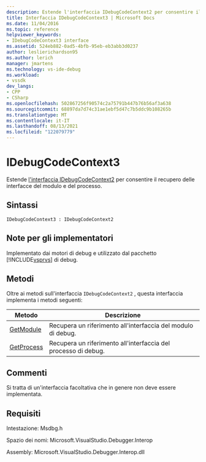 ```yaml
---
description: Estende l'interfaccia IDebugCodeContext2 per consentire il recupero delle interfacce del modulo e del processo.
title: Interfaccia IDebugCodeContext3 | Microsoft Docs
ms.date: 11/04/2016
ms.topic: reference
helpviewer_keywords:
- IDebugCodeContext3 interface
ms.assetid: 524eb882-0ad5-4bfb-95eb-eb3abb3d0237
author: leslierichardson95
ms.author: lerich
manager: jmartens
ms.technology: vs-ide-debug
ms.workload:
- vssdk
dev_langs:
- CPP
- CSharp
ms.openlocfilehash: 502867256f90574c2a75791b447b76b56af3a638
ms.sourcegitcommit: 68897da7d74c31ae1ebf5d47c7b5ddc9b108265b
ms.translationtype: MT
ms.contentlocale: it-IT
ms.lasthandoff: 08/13/2021
ms.locfileid: "122079779"
---
```

# <a name="idebugcodecontext3"></a>IDebugCodeContext3
Estende [l'interfaccia IDebugCodeContext2](../../../extensibility/debugger/reference/idebugcodecontext2.md) per consentire il recupero delle interfacce del modulo e del processo.

## <a name="syntax"></a>Sintassi

```
IDebugCodeContext3 : IDebugCodeContext2
```

## <a name="notes-for-implementers"></a>Note per gli implementatori
 Implementato dai motori di debug e utilizzato dal pacchetto [!INCLUDE[vsprvs](../../../code-quality/includes/vsprvs_md.md)] di debug.

## <a name="methods"></a>Metodi
 Oltre ai metodi sull'interfaccia `IDebugCodeContext2` , questa interfaccia implementa i metodi seguenti:

|Metodo|Descrizione|
|------------|-----------------|
|[GetModule](../../../extensibility/debugger/reference/idebugcodecontext3-getmodule.md)|Recupera un riferimento all'interfaccia del modulo di debug.|
|[GetProcess](../../../extensibility/debugger/reference/idebugcodecontext3-getprocess.md)|Recupera un riferimento all'interfaccia del processo di debug.|

## <a name="remarks"></a>Commenti
 Si tratta di un'interfaccia facoltativa che in genere non deve essere implementata.

## <a name="requirements"></a>Requisiti
 Intestazione: Msdbg.h

 Spazio dei nomi: Microsoft.VisualStudio.Debugger.Interop

 Assembly: Microsoft.VisualStudio.Debugger.Interop.dll
